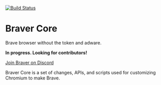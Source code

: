 [![Build Status](https://travis-ci.org/brave/brave-core.svg?branch=master)](https://travis-ci.org/brave/brave-core)

# Braver Core

Brave browser without the token and adware.

**In progress. Looking for contributors!**

[Join Braver on Discord](https://discord.gg/XMAyYA4)

Braver Core is a set of changes, APIs, and scripts used for customizing Chromium to make Brave.
